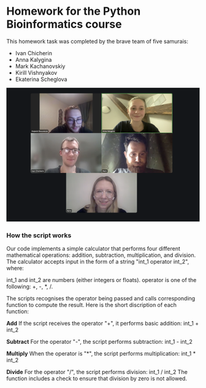 # Homework for the Python Bioinformatics course
This homework task was completed by the brave team of five samurais:

 - Ivan Chicherin
 - Anna Kalygina
 - Mark Kachanovskiy
 - Kirill Vishnyakov
 - Ekaterina Scheglova

![team_photo](team_photo.png)

### How the script works
   
Our code implements a simple calculator that performs four different mathematical operations: addition, subtraction, multiplication, and division. 
The calculator accepts input in the form of a string "int_1 operator int_2", where:

int_1 and int_2 are numbers (either integers or floats).
operator is one of the following: +, -, *, /.

The scripts recognises the operator being passed and calls  corresponding function to compute the result. Here is the short discription of each function:

**Add**
If the script receives the operator "+", it performs basic addition:
int_1 + int_2

**Subtract**
For the operator "-", the script performs subtraction:
int_1 - int_2

**Multiply**
When the operator is "*", the script performs multiplication:
int_1 * int_2

**Divide**
For the operator "/", the script performs division:
int_1 / int_2
The function includes a check to ensure that division by zero is not allowed.
